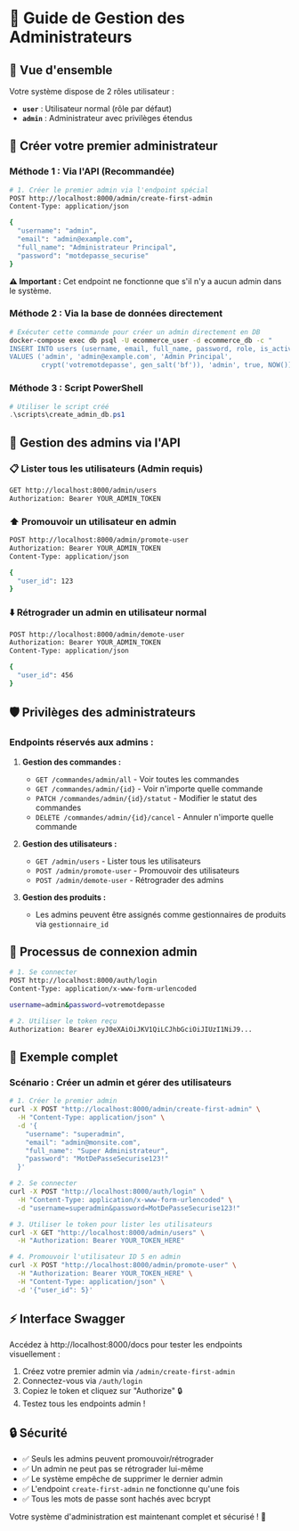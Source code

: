 # 👑 Guide de Gestion des Administrateurs

## 🎯 Vue d'ensemble

Votre système dispose de 2 rôles utilisateur :
- **`user`** : Utilisateur normal (rôle par défaut)
- **`admin`** : Administrateur avec privilèges étendus

## 🚀 Créer votre premier administrateur

### Méthode 1 : Via l'API (Recommandée)

```bash
# 1. Créer le premier admin via l'endpoint spécial
POST http://localhost:8000/admin/create-first-admin
Content-Type: application/json

{
  "username": "admin",
  "email": "admin@example.com", 
  "full_name": "Administrateur Principal",
  "password": "motdepasse_securise"
}
```

**⚠️ Important :** Cet endpoint ne fonctionne que s'il n'y a aucun admin dans le système.

### Méthode 2 : Via la base de données directement

```bash
# Exécuter cette commande pour créer un admin directement en DB
docker-compose exec db psql -U ecommerce_user -d ecommerce_db -c "
INSERT INTO users (username, email, full_name, password, role, is_active, created_at)
VALUES ('admin', 'admin@example.com', 'Admin Principal', 
        crypt('votremotdepasse', gen_salt('bf')), 'admin', true, NOW());"
```

### Méthode 3 : Script PowerShell

```powershell
# Utiliser le script créé
.\scripts\create_admin_db.ps1
```

## 🔧 Gestion des admins via l'API

### 📋 Lister tous les utilisateurs (Admin requis)
```bash
GET http://localhost:8000/admin/users
Authorization: Bearer YOUR_ADMIN_TOKEN
```

### ⬆️ Promouvoir un utilisateur en admin
```bash
POST http://localhost:8000/admin/promote-user
Authorization: Bearer YOUR_ADMIN_TOKEN
Content-Type: application/json

{
  "user_id": 123
}
```

### ⬇️ Rétrograder un admin en utilisateur normal
```bash
POST http://localhost:8000/admin/demote-user
Authorization: Bearer YOUR_ADMIN_TOKEN
Content-Type: application/json

{
  "user_id": 456
}
```

## 🛡️ Privilèges des administrateurs

### Endpoints réservés aux admins :

1. **Gestion des commandes :**
   - `GET /commandes/admin/all` - Voir toutes les commandes
   - `GET /commandes/admin/{id}` - Voir n'importe quelle commande
   - `PATCH /commandes/admin/{id}/statut` - Modifier le statut des commandes
   - `DELETE /commandes/admin/{id}/cancel` - Annuler n'importe quelle commande

2. **Gestion des utilisateurs :**
   - `GET /admin/users` - Lister tous les utilisateurs
   - `POST /admin/promote-user` - Promouvoir des utilisateurs
   - `POST /admin/demote-user` - Rétrograder des admins

3. **Gestion des produits :**
   - Les admins peuvent être assignés comme gestionnaires de produits via `gestionnaire_id`

## 🔐 Processus de connexion admin

```bash
# 1. Se connecter
POST http://localhost:8000/auth/login
Content-Type: application/x-www-form-urlencoded

username=admin&password=votremotdepasse

# 2. Utiliser le token reçu
Authorization: Bearer eyJ0eXAiOiJKV1QiLCJhbGciOiJIUzI1NiJ9...
```

## 📝 Exemple complet

### Scénario : Créer un admin et gérer des utilisateurs

```bash
# 1. Créer le premier admin
curl -X POST "http://localhost:8000/admin/create-first-admin" \
  -H "Content-Type: application/json" \
  -d '{
    "username": "superadmin",
    "email": "admin@monsite.com",
    "full_name": "Super Administrateur", 
    "password": "MotDePasseSecurise123!"
  }'

# 2. Se connecter
curl -X POST "http://localhost:8000/auth/login" \
  -H "Content-Type: application/x-www-form-urlencoded" \
  -d "username=superadmin&password=MotDePasseSecurise123!"

# 3. Utiliser le token pour lister les utilisateurs
curl -X GET "http://localhost:8000/admin/users" \
  -H "Authorization: Bearer YOUR_TOKEN_HERE"

# 4. Promouvoir l'utilisateur ID 5 en admin
curl -X POST "http://localhost:8000/admin/promote-user" \
  -H "Authorization: Bearer YOUR_TOKEN_HERE" \
  -H "Content-Type: application/json" \
  -d '{"user_id": 5}'
```

## ⚡ Interface Swagger

Accédez à http://localhost:8000/docs pour tester les endpoints visuellement :

1. Créez votre premier admin via `/admin/create-first-admin`
2. Connectez-vous via `/auth/login` 
3. Copiez le token et cliquez sur "Authorize" 🔒
4. Testez tous les endpoints admin !

## 🔒 Sécurité

- ✅ Seuls les admins peuvent promouvoir/rétrograder
- ✅ Un admin ne peut pas se rétrograder lui-même
- ✅ Le système empêche de supprimer le dernier admin
- ✅ L'endpoint `create-first-admin` ne fonctionne qu'une fois
- ✅ Tous les mots de passe sont hachés avec bcrypt

Votre système d'administration est maintenant complet et sécurisé ! 🎉
